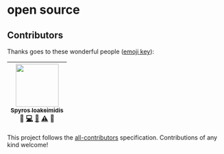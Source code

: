 # open source

## Contributors

Thanks goes to these wonderful people ([emoji key](https://github.com/kentcdodds/all-contributors#emoji-key)):

<!-- ALL-CONTRIBUTORS-LIST:START - Do not remove or modify this section -->
| [<img src="https://avatars.githubusercontent.com/u/1057324?v=3" width="100px;"/><br /><sub>Spyros Ioakeimidis</sub>](http://www.spyros.io)<br />💬 [💻](https://github.com/spirosikmd/open-source/commits?author=spirosikmd) [📖](https://github.com/spirosikmd/open-source/commits?author=spirosikmd) [⚠️](https://github.com/spirosikmd/open-source/commits?author=spirosikmd) 🔧 |
| :---: |
<!-- ALL-CONTRIBUTORS-LIST:END -->

This project follows the [all-contributors](https://github.com/kentcdodds/all-contributors) specification.
Contributions of any kind welcome!
